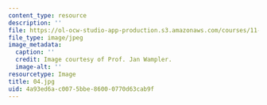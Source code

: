 ```yaml
---
content_type: resource
description: ''
file: https://ol-ocw-studio-app-production.s3.amazonaws.com/courses/11-946j-beijing-urban-design-studio-summer-2004/4a93ed6ac0075bbe86000770d63cab9f_04.jpg
file_type: image/jpeg
image_metadata:
  caption: ''
  credit: Image courtesy of Prof. Jan Wampler.
  image-alt: ''
resourcetype: Image
title: 04.jpg
uid: 4a93ed6a-c007-5bbe-8600-0770d63cab9f
---
```

